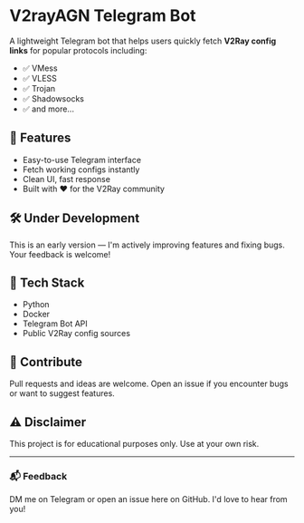 # V2rayAGN Telegram Bot

A lightweight Telegram bot that helps users quickly fetch **V2Ray config links** for popular protocols including:

- ✅ VMess  
- ✅ VLESS  
- ✅ Trojan  
- ✅ Shadowsocks  
- ✅ and more...

## 🚀 Features

- Easy-to-use Telegram interface  
- Fetch working configs instantly  
- Clean UI, fast response  
- Built with ❤️ for the V2Ray community

## 🛠️ Under Development

This is an early version — I'm actively improving features and fixing bugs. Your feedback is welcome!


## 🧩 Tech Stack

- Python
- Docker
- Telegram Bot API
- Public V2Ray config sources

## 🤝 Contribute

Pull requests and ideas are welcome. Open an issue if you encounter bugs or want to suggest features.

## ⚠️ Disclaimer

This project is for educational purposes only. Use at your own risk.

---

### 📬 Feedback

DM me on Telegram or open an issue here on GitHub. I'd love to hear from you!
